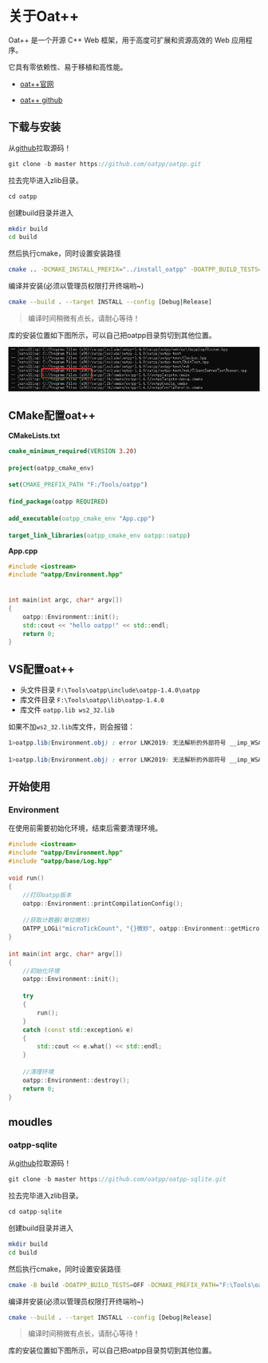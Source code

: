 # 关于Oat++

Oat++ 是一个开源 C++ Web 框架，用于高度可扩展和资源高效的 Web 应用程序。

它具有零依赖性、易于移植和高性能。

+ [oat++官网](https://oatpp.io/)

+ [oat++ github](https://github.com/oatpp/oatpp)

## 下载与安装


从[github](https://github.com/oatpp/oatpp)拉取源码！

```cpp
git clone -b master https://github.com/oatpp/oatpp.git
```

拉去完毕进入zlib目录。

```cpp
cd oatpp
```

创建build目录并进入

```sh
mkdir build
cd build
```

然后执行cmake，同时设置安装路径

```sh
cmake .. -DCMAKE_INSTALL_PREFIX="../install_oatpp" -DOATPP_BUILD_TESTS=OFF
```

编译并安装(必须以管理员权限打开终端哟~)

```sh
cmake --build . --target INSTALL --config [Debug|Release]
```

> 编译时间稍微有点长，请耐心等待！

库的安装位置如下图所示，可以自己把oatpp目录剪切到其他位置。

![image-20240629170116719](assets/image-20240629170116719.png)



## CMake配置oat++

**CMakeLists.txt**

```cmake
cmake_minimum_required(VERSION 3.20)

project(oatpp_cmake_env)

set(CMAKE_PREFIX_PATH "F:/Tools/oatpp")

find_package(oatpp REQUIRED)

add_executable(oatpp_cmake_env "App.cpp")

target_link_libraries(oatpp_cmake_env oatpp::oatpp)
```

**App.cpp**

```cpp
#include <iostream>
#include "oatpp/Environment.hpp"


int main(int argc, char* argv[])
{
	oatpp::Environment::init();
	std::cout << "hello oatpp!" << std::endl;
	return 0;
}
```

## VS配置oat++

+ 头文件目录 `F:\Tools\oatpp\include\oatpp-1.4.0\oatpp`
+ 库文件目录 `F:\Tools\oatpp\lib\oatpp-1.4.0`
+ 库文件 `oatpp.lib ws2_32.lib`

如果不加`ws2_32.lib`库文件，则会报错：

```css
1>oatpp.lib(Environment.obj) : error LNK2019: 无法解析的外部符号 __imp_WSAStartup，函数 "public: static void __cdecl oatpp::Environment::init(class std::shared_ptr<class oatpp::Logger> const &)" (?init@Environment@oatpp@@SAXAEBV?$shared_ptr@VLogger@oatpp@@@std@@@Z) 中引用了该符号
    
1>oatpp.lib(Environment.obj) : error LNK2019: 无法解析的外部符号 __imp_WSACleanup，函数 "public: static void __cdecl oatpp::Environment::destroy(void)" (?destroy@Environment@oatpp@@SAXXZ) 中引用了该符号
```

## 开始使用

### Environment

在使用前需要初始化环境，结束后需要清理环境。

```cpp
#include <iostream>
#include "oatpp/Environment.hpp"
#include "oatpp/base/Log.hpp"

void run()
{
	//打印oatpp版本
	oatpp::Environment::printCompilationConfig();

	//获取计数器(单位微秒)
	OATPP_LOGi("microTickCount", "{}微妙", oatpp::Environment::getMicroTickCount());
}

int main(int argc, char* argv[])
{
	//初始化环境
	oatpp::Environment::init();

	try
	{
		run();
	}
	catch (const std::exception& e)
	{
		std::cout << e.what() << std::endl;
	}

	//清理环境
	oatpp::Environment::destroy();
	return 0;
}
```

## moudles

### oatpp-sqlite

从[github](https://github.com/oatpp/oatpp-sqlite)拉取源码！

```cpp
git clone -b master https://github.com/oatpp/oatpp-sqlite.git
```

拉去完毕进入zlib目录。

```cpp
cd oatpp-sqlite
```

创建build目录并进入

```sh
mkdir build
cd build
```

然后执行cmake，同时设置安装路径

```sh
cmake -B build -DOATPP_BUILD_TESTS=OFF -DCMAKE_PREFIX_PATH="F:\Tools\oatpp" -DOATPP_SQLITE_AMALGAMATION=ON
```

编译并安装(必须以管理员权限打开终端哟~)

```sh
cmake --build . --target INSTALL --config [Debug|Release]
```

> 编译时间稍微有点长，请耐心等待！

库的安装位置如下图所示，可以自己把oatpp目录剪切到其他位置。